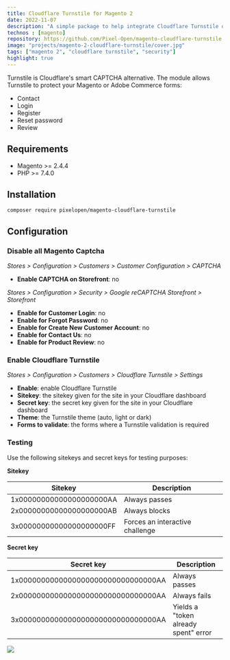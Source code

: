 ```yaml
---
title: Cloudflare Turnstile for Magento 2
date: 2022-11-07
description: "A simple package to help integrate Cloudflare Turnstile on Magento 2 Forms (login, create account, contact...). Turnstile protects your form to spam bots."
technos : [magento]
repository: https://github.com/Pixel-Open/magento-cloudflare-turnstile
image: "projects/magento-2-cloudflare-turnstile/cover.jpg"
tags: ["magento 2", "cloudflare turnstile", "security"]
highlight: true
---
```

Turnstile is Cloudflare's smart CAPTCHA alternative. The module allows Turnstile to protect your Magento or Adobe Commerce forms:

+ Contact
+ Login
+ Register 
+ Reset password
+ Review

<!-- break -->

## Requirements

- Magento >= 2.4.4
- PHP >= 7.4.0

## Installation

```
composer require pixelopen/magento-cloudflare-turnstile
```

## Configuration

### Disable all Magento Captcha

*Stores > Configuration > Customers > Customer Configuration > CAPTCHA*

- **Enable CAPTCHA on Storefront**: no

*Stores > Configuration > Security > Google reCAPTCHA Storefront > Storefront*

- **Enable for Customer Login**: no
- **Enable for Forgot Password**: no
- **Enable for Create New Customer Account**: no
- **Enable for Contact Us**: no
- **Enable for Product Review**: no

### Enable Cloudflare Turnstile

*Stores > Configuration > Customers > Cloudflare Turnstile > Settings*

- **Enable**: enable Cloudflare Turnstile
- **Sitekey**: the sitekey given for the site in your Cloudflare dashboard
- **Secret key**: the secret key given for the site in your Cloudflare dashboard
- **Theme**: the Turnstile theme (auto, light or dark)
- **Forms to validate**: the forms where a Turnstile validation is required

### Testing

Use the following sitekeys and secret keys for testing purposes:

**Sitekey**

| Sitekey                  | Description                     |
|--------------------------|---------------------------------|
| 1x00000000000000000000AA | Always passes                   |
| 2x00000000000000000000AB | Always blocks                   |
| 3x00000000000000000000FF | Forces an interactive challenge |

**Secret key**

| Secret key                          | Description                          |
|-------------------------------------|--------------------------------------|
| 1x0000000000000000000000000000000AA | Always passes                        |
| 2x0000000000000000000000000000000AA | Always fails                         |
| 3x0000000000000000000000000000000AA | Yields a "token already spent" error |

![](/projects/magento-2-cloudflare-turnstile/contact-form.png)